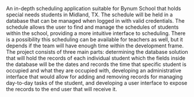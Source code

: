 An in-depth scheduling application suitable for Bynum School that holds special needs students in Midland, TX. The schedule will be held in a database that can be managed when logged in with valid credentials. 
The schedule allows the user to find and manage the schedules of students within the school, providing a more intuitive interface to scheduling. There is a possibility this scheduling can be available for teachers as well, but it depends if the team will have enough time 
within the development frame. The project consists of three main parts: determining the database solution that will hold the records of each individual student which the fields inside the database will be the dates and records the time that specific student is occupied 
and what they are occupied with, developing an administrative interface that would allow for adding and removing records for managing day-to-day tasks of the student, and developing a user interface to expose the records to the end user that will receive it. 
